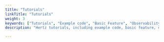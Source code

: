 ```yaml
---
title: "Tutorials"
linkTitle: "Tutorials"
weight: 3
keywords: ["Tutorials", "Example code", "Basic Feature", "Observability", "Service Governance", "Framework Extension", "hz Code Generation", "Migration to Hertz"]
description: "Hertz tutorials, including example code, basic feature, observability, service governance, framework extension, hz code generation, and migration to Hertz."

---
```

